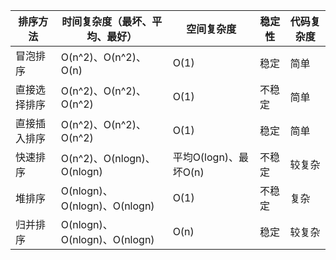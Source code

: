|  排序方法   | 时间复杂度（最坏、平均、最好）  | 空间复杂度  | 稳定性  | 代码复杂度  |
|  ----  | ----  | ----  | ----  | ----  |
| 冒泡排序  | O(n^2)、O(n^2)、O(n) | O(1) | 稳定 | 简单 |
| 直接选择排序  | O(n^2)、O(n^2)、O(n^2) | O(1) | 不稳定 | 简单 |
| 直接插入排序  |O(n^2)、O(n^2)、O(n^2) | O(1) | 稳定 | 简单 |
| 快速排序  | O(n^2)、O(nlogn)、O(nlogn) | 平均O(logn)、最坏O(n) | 不稳定 | 较复杂 |
| 堆排序  | O(nlogn)、O(nlogn)、O(nlogn) | O(1) | 不稳定 | 复杂 |
| 归并排序  | O(nlogn)、O(nlogn)、O(nlogn) | O(n) | 稳定 | 较复杂 |

